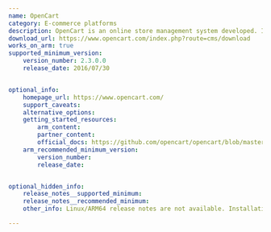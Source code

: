 ```yaml
---
name: OpenCart
category: E-commerce platforms
description: OpenCart is an online store management system developed. It is PHP-based, using a MySQLi or PostgreSQL database and HTML components.
download_url: https://www.opencart.com/index.php?route=cms/download
works_on_arm: true
supported_minimum_version:
    version_number: 2.3.0.0
    release_date: 2016/07/30


optional_info:
    homepage_url: https://www.opencart.com/
    support_caveats:
    alternative_options:
    getting_started_resources:
        arm_content:
        partner_content:
        official_docs: https://github.com/opencart/opencart/blob/master/INSTALL.md
    arm_recommended_minimum_version:
        version_number:
        release_date:


optional_hidden_info:
    release_notes__supported_minimum:
    release_notes__recommended_minimum:
    other_info: Linux/ARM64 release notes are not available. Installation and testing are done via the zip.

---
```

